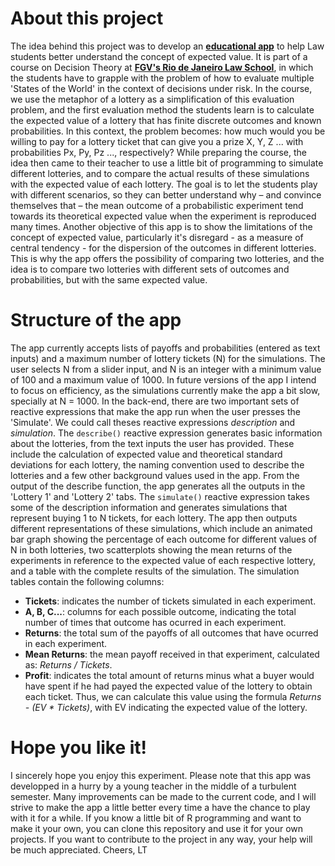# About this project

The idea behind this project was to develop an **[educational app]()** to help Law students better understand the concept of expected value. It is part of a course on Decision Theory at **[FGV's Rio de Janeiro Law School](https://direitorio.fgv.br)**, in which the students have to grapple with the problem of how to evaluate multiple 'States of the World' in the context of decisions under risk. In the course, we use the metaphor of a lottery as a simplification of this evaluation problem, and the first evaluation method the students learn is to calculate the expected value of a lottery that has finite discrete outcomes and known probabilities. In this context, the problem becomes: how much would you be willing to pay for a lottery ticket that can give you a prize X, Y, Z ... with probabilities Px, Py, Pz ..., respectively?
While preparing the course, the idea then came to their teacher to use a little bit of programming to simulate different lotteries, and to compare the actual results of these simulations with the expected value of each lottery. The goal is to let the students play with different scenarios, so they can better understand why – and convince themselves that – the mean outcome of a probabilistic experiment tend towards its theoretical expected value when the experiment is reproduced many times. 
Another objective of this app is to show the limitations of the concept of expected value, particularly it's disregard - as a measure of central tendency - for the dispersion of the outcomes in different lotteries. This is why the app offers the possibility of comparing two lotteries, and the idea is to compare two lotteries with different sets of outcomes and probabilities, but with the same expected value.

# Structure of the app

The app currently accepts lists of payoffs and probabilities (entered as text inputs) and a maximum number of lottery tickets (N) for the simulations. The user selects N from a slider input, and N is an integer with a minimum value of 100 and a maximum value of 1000. In future versions of the app I intend to focus on efficiency, as the simulations currently make the app a bit slow, specially at N = 1000. 
In the back-end, there are two important sets of reactive expressions that make the app run when the user presses the 'Simulate'. We could call theses reactive expressions *description* and *simulation*. 
The `describe()` reactive expression generates basic information about the lotteries, from the text inputs the user has provided. These include the calculation of expected value and theoretical standard deviations for each lottery, the naming convention used to describe the lotteries and a few other background values used in the app. From the output of the describe function, the app generates all the outputs in the 'Lottery 1' and 'Lottery 2' tabs.
The `simulate()` reactive expression takes some of the description information and generates simulations that represent buying 1 to N tickets, for each lottery. The app then outputs different representations of these simulations, which include an animated bar graph showing the percentage of each outcome for different values of N in both lotteries, two scatterplots showing the mean returns of the experiments in reference to the expected value of each respective lottery, and a table with the complete results of the simulation. The simulation tables contain the following columns:
* **Tickets**: indicates the number of tickets simulated in each experiment.
* **A, B, C...**: columns for each possible outcome, indicating the total number of times that outcome has ocurred in each experiment.
* **Returns**: the total sum of the payoffs of all outcomes that have ocurred in each experiment.
* **Mean Returns**: the mean payoff received in that experiment, calculated as: *Returns / Tickets*.
* **Profit**: indicates the total amount of returns minus what a buyer would have spent if he had payed the expected value of the lottery to obtain each ticket. Thus, we can calculate this value using the formula *Returns - (EV * Tickets)*, with EV indicating the expected value of the lottery.

# Hope you like it!

I sincerely hope you enjoy this experiment. Please note that this app was developped in a hurry by a young teacher in the middle of a turbulent semester. Many improvements can be made to the current code, and I will strive to make the app a little better every time a have the chance to play with it for a while. 
If you know a little bit of R programming and want to make it your own, you can clone this repository and use it for your own projects. If you want to contribute to the project in any way, your help will be much appreciated.
Cheers,
LT
